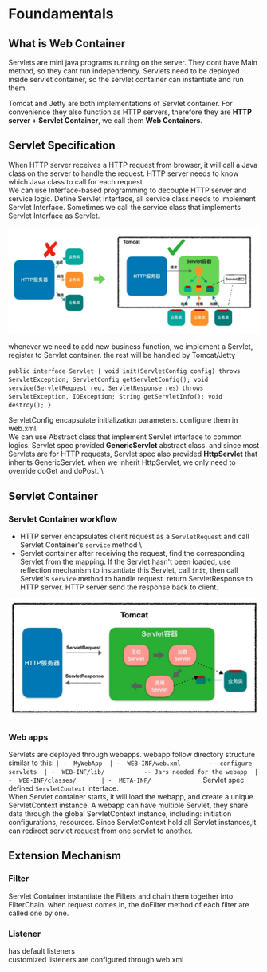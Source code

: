 # Foundamentals

## What is Web Container
Servlets are mini java programs running on the server. They dont have Main method, so they cant run independency. Servlets need to be deployed inside servlet container, so the servlet container can instantiate and run them. 

Tomcat and Jetty are both implementations of Servlet container. For convenience they also function as HTTP servers, therefore they are **HTTP server + Servlet Container**, we call them **Web Containers**. 

## Servlet Specification
When HTTP server receives a HTTP request from browser, it will call a Java class on the server to handle the request. HTTP server needs to know which Java class to call for each request. \
We can use Interface-based programming to decouple HTTP server and service logic. Define Servlet Interface, all service class needs to implement Servlet Interface. Sometimes we call the service class that implements Servlet Interface as Servlet. 

![servlet interface](/1.1.png)

whenever we need to add new business function, we implement a Servlet, register to Servlet container. the rest will be handled by Tomcat/Jetty 

`
public interface Servlet {
    void init(ServletConfig config) throws ServletException;
    ServletConfig getServletConfig();
    void service(ServletRequest req, ServletResponse res）throws ServletException, IOException;
    String getServletInfo();
    void destroy();
}
`

ServletConfig encapsulate initialization parameters. configure them in web.xml. \
We can use Abstract class that implement Servlet interface to common logics. Servlet spec provided **GenericServlet** abstract class. and since most Servlets are for HTTP requests, Servlet spec also provided **HttpServlet** that inherits GenericServlet. when we inherit HttpServlet, we only need to override doGet and doPost. \

## Servlet Container
### Servlet Container workflow 
- HTTP server encapsulates client request as a `ServletRequest` and call Servlet Container's `service` method \
- Servlet container after receiving the request, find the corresponding Servlet from the mapping. If the Servlet hasn't been loaded, use reflection mechanism to instantiate this Servlet, call `init`, then call Servlet's `service` method to handle request. return ServletResponse to HTTP server. HTTP server send the response back to client. 

![servlet container workflow](/1.2.png)

### Web apps
Servlets are deployed through webapps. webapp follow directory structure similar to this: 
`
	| -  MyWebApp 
		| -  WEB-INF/web.xml        -- configure servlets 
		| -  WEB-INF/lib/           -- Jars needed for the webapp 
		| -  WEB-INF/classes/      
		| -  META-INF/              
`
Servlet spec defined `ServletContext` interface. \
When Servlet container starts, it will load the webapp, and create a unique ServletContext instance. A webapp can have multiple Servlet, they share data through the global ServletContext instance, including: initiation configurations, resources. Since ServletContext hold all Servlet instances,it can redirect servlet request from one servlet to another. 

## Extension Mechanism
### Filter 
Servlet Container instantiate the Filters and chain them together into FilterChain. when request comes in, the doFilter method of each filter are called one by one. 

### Listener 
has default listeners \
customized listeners are configured through web.xml 



